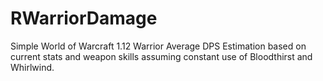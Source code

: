 # RWarriorDamage
Simple World of Warcraft 1.12 Warrior Average DPS Estimation based on current stats and weapon skills assuming constant use of Bloodthirst and Whirlwind.
